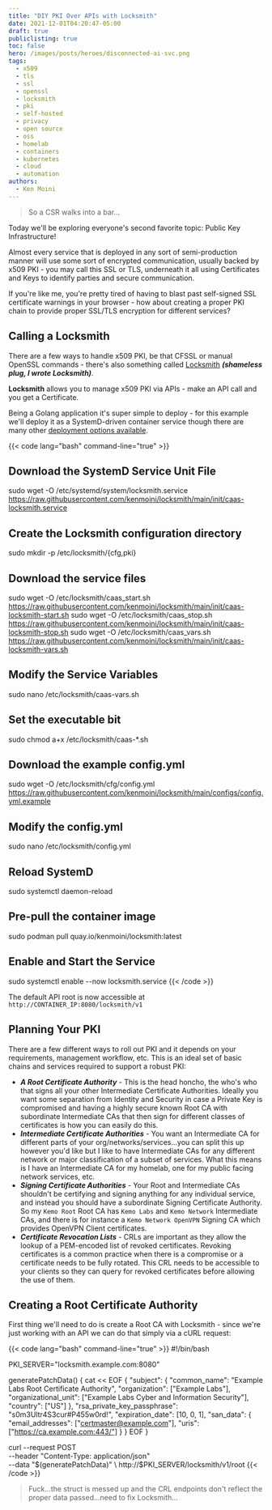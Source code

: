 ```yaml
---
title: "DIY PKI Over APIs with Locksmith"
date: 2021-12-01T04:20:47-05:00
draft: true
publiclisting: true
toc: false
hero: /images/posts/heroes/disconnected-ai-svc.png
tags:
  - x509
  - tls
  - ssl
  - openssl
  - locksmith
  - pki
  - self-hosted
  - privacy
  - open source
  - oss
  - homelab
  - containers
  - kubernetes
  - cloud
  - automation
authors:
  - Ken Moini
---
```


> So a CSR walks into a bar...

Today we'll be exploring everyone's second favorite topic: Public Key Infrastructure!

Almost every service that is deployed in any sort of semi-production manner will use some sort of encrypted communication, usually backed by x509 PKI - you may call this SSL or TLS, underneath it all using Certificates and Keys to identify parties and secure communication.

If you're like me, you're pretty tired of having to blast past self-signed SSL certificate warnings in your browser - how about creating a proper PKI chain to provide proper SSL/TLS encryption for different services?

## Calling a Locksmith

There are a few ways to handle x509 PKI, be that CFSSL or manual OpenSSL commands - there's also something called [Locksmith](https://github.com/kenmoini/locksmith) ***(shameless plug, I wrote Locksmith)***.

**Locksmith** allows you to manage x509 PKI via APIs - make an API call and you get a Certificate.

Being a Golang application it's super simple to deploy - for this example we'll deploy it as a SystemD-driven container service though there are many other [deployment options available](https://github.com/kenmoini/locksmith#deployment-options).

{{< code lang="bash" command-line="true" >}}
## Download the SystemD Service Unit File
sudo wget -O /etc/systemd/system/locksmith.service https://raw.githubusercontent.com/kenmoini/locksmith/main/init/caas-locksmith.service

## Create the Locksmith configuration directory
sudo mkdir -p /etc/locksmith/{cfg,pki}

## Download the service files
sudo wget -O /etc/locksmith/caas_start.sh https://raw.githubusercontent.com/kenmoini/locksmith/main/init/caas-locksmith-start.sh
sudo wget -O /etc/locksmith/caas_stop.sh https://raw.githubusercontent.com/kenmoini/locksmith/main/init/caas-locksmith-stop.sh
sudo wget -O /etc/locksmith/caas_vars.sh https://raw.githubusercontent.com/kenmoini/locksmith/main/init/caas-locksmith-vars.sh

## Modify the Service Variables
sudo nano /etc/locksmith/caas-vars.sh

## Set the executable bit
sudo chmod a+x /etc/locksmith/caas-*.sh

## Download the example config.yml
sudo wget -O /etc/locksmith/cfg/config.yml https://raw.githubusercontent.com/kenmoini/locksmith/main/configs/config.yml.example

## Modify the config.yml
sudo nano /etc/locksmith/config.yml

## Reload SystemD
sudo systemctl daemon-reload

## Pre-pull the container image
sudo podman pull quay.io/kenmoini/locksmith:latest

## Enable and Start the Service
sudo systemctl enable --now locksmith.service
{{< /code >}}

The default API root is now accessible at `http://CONTAINER_IP:8080/locksmith/v1`

## Planning Your PKI

There are a few different ways to roll out PKI and it depends on your requirements, management workflow, etc.  This is an ideal set of basic chains and services required to support a robust PKI:

- ***A Root Certificate Authority*** - This is the head honcho, the who's who that signs all your other Intermediate Certificate Authorities.  Ideally you want some separation from Identity and Security in case a Private Key is compromised and having a highly secure known Root CA with subordinate Intermediate CAs that then sign for different classes of certificates is how you can easily do this.
- ***Intermediate Certificate Authorities*** - You want an Intermediate CA for different parts of your org/networks/services...you can split this up however you'd like but I like to have Intermediate CAs for any different network or major classification of a subset of services.  What this means is I have an Intermediate CA for my homelab, one for my public facing network services, etc.
- ***Signing Certificate Authorities*** - Your Root and Intermediate CAs shouldn't be certifying and signing anything for any individual service, and instead you should have a subordinate Signing Certificate Authority.  So my `Kemo Root` Root CA has `Kemo Labs` and `Kemo Network` Intermediate CAs, and there is for instance a `Kemo Network OpenVPN` Signing CA which provides OpenVPN Client certificates.
- ***Certificate Revocation Lists*** - CRLs are important as they allow the lookup of a PEM-encoded list of revoked certificates.  Revoking certificates is a common practice when there is a compromise or a certificate needs to be fully rotated.  This CRL needs to be accessible to your clients so they can query for revoked certificates before allowing the use of them.

## Creating a Root Certificate Authority

First thing we'll need to do is create a Root CA with Locksmith - since we're just working with an API we can do that simply via a cURL request:

{{< code lang="bash" command-line="true" >}}
#!/bin/bash

PKI_SERVER="locksmith.example.com:8080"

generatePatchData() {
cat << EOF
{
  "subject": {
    "common_name": "Example Labs Root Certificate Authority",
    "organization": ["Example Labs"],
    "organizational_unit": ["Example Labs Cyber and Information Security"],
    "country": ["US"]
  },
  "rsa_private_key_passphrase": "s0m3Ultr4S3cur#P455w0rd!",
  "expiration_date": [10, 0, 1],
  "san_data": {
    "email_addresses": ["certmaster@example.com"],
    "uris": ["https://ca.example.com:443/"]
  }
}
EOF
}

curl --request POST \
 --header "Content-Type: application/json" \
 --data "$(generatePatchData)" \
 http://$PKI_SERVER/locksmith/v1/root
{{< /code >}}

> Fuck...the struct is messed up and the CRL endpoints don't reflect the proper data passed...need to fix Locksmith...